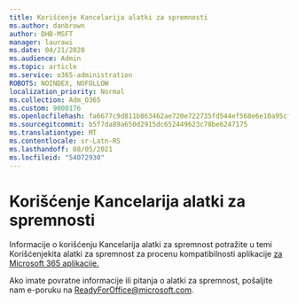 ```yaml
---
title: Korišćenje Kancelarija alatki za spremnosti
ms.author: danbrown
author: DHB-MSFT
manager: laurawi
ms.date: 04/21/2020
ms.audience: Admin
ms.topic: article
ms.service: o365-administration
ROBOTS: NOINDEX, NOFOLLOW
localization_priority: Normal
ms.collection: Adm_O365
ms.custom: 9000176
ms.openlocfilehash: fa6677c9d811b863462ae720e722735fd544ef568e6e10a95cff35e54948735e
ms.sourcegitcommit: b5f7da89a650d2915dc652449623c78be6247175
ms.translationtype: MT
ms.contentlocale: sr-Latn-RS
ms.lasthandoff: 08/05/2021
ms.locfileid: "54072930"
---
```

# <a name="using-the-office-readiness-toolkit"></a>Korišćenje Kancelarija alatki za spremnosti

Informacije o korišćenju Kancelarija alatki za spremnost potražite u temi Korišćenjekita alatki za spremnost za procenu kompatibilnosti aplikacije [za Microsoft 365 aplikacije.](https://docs.microsoft.com/DeployOffice/readiness-toolkit-application-compatibility-microsoft-365-apps)

Ako imate povratne informacije ili pitanja o alatki za spremnost, pošaljite nam e-poruku na ReadyForOffice@microsoft.com.
